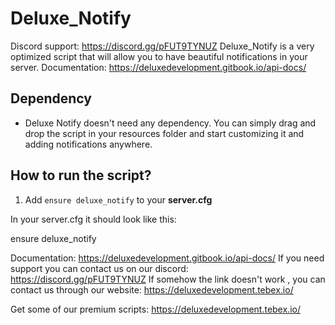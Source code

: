 # Deluxe_Notify
Discord support: https://discord.gg/pFUT9TYNUZ
Deluxe_Notify is a very optimized script that will allow you to have beautiful notifications in your server.
Documentation: https://deluxedevelopment.gitbook.io/api-docs/


## Dependency
- Deluxe Notify doesn't need any dependency. You can simply drag and drop the script in your resources folder
and start customizing it and adding notifications anywhere.

## How to run the script?
1. Add `ensure deluxe_notify` to your **server.cfg**

In your server.cfg it should look like this:

ensure deluxe_notify


Documentation: https://deluxedevelopment.gitbook.io/api-docs/
If you need support you can contact us on our discord: https://discord.gg/pFUT9TYNUZ
If somehow the link doesn't work , you can contact us through our website: https://deluxedevelopment.tebex.io/

Get some of our premium scripts:
https://deluxedevelopment.tebex.io/